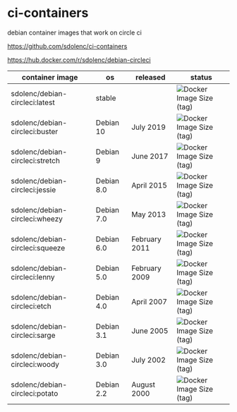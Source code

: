 # ci-containers
debian container images that work on circle ci

https://github.com/sdolenc/ci-containers

https://hub.docker.com/r/sdolenc/debian-circleci

| container image    | os         | released      | status |
|--------------------|------------|---------------|--------|
| sdolenc/debian-circleci:latest  | stable |  | ![Docker Image Size (tag)](https://img.shields.io/docker/image-size/sdolenc/debian-circleci/latest) |
| sdolenc/debian-circleci:buster  | Debian 10  | July 2019     | ![Docker Image Size (tag)](https://img.shields.io/docker/image-size/sdolenc/debian-circleci/buster) |
| sdolenc/debian-circleci:stretch | Debian 9   | June 2017     | ![Docker Image Size (tag)](https://img.shields.io/docker/image-size/sdolenc/debian-circleci/stretch) |
| sdolenc/debian-circleci:jessie  | Debian 8.0 | April 2015    | ![Docker Image Size (tag)](https://img.shields.io/docker/image-size/sdolenc/debian-circleci/jessie) |
| sdolenc/debian-circleci:wheezy  | Debian 7.0 | May 2013      | ![Docker Image Size (tag)](https://img.shields.io/docker/image-size/sdolenc/debian-circleci/wheezy) |
| sdolenc/debian-circleci:squeeze | Debian 6.0 | February 2011 | ![Docker Image Size (tag)](https://img.shields.io/docker/image-size/sdolenc/debian-circleci/squeeze) |
| sdolenc/debian-circleci:lenny   | Debian 5.0 | February 2009 | ![Docker Image Size (tag)](https://img.shields.io/docker/image-size/sdolenc/debian-circleci/lenny) |
| sdolenc/debian-circleci:etch    | Debian 4.0 | April 2007    | ![Docker Image Size (tag)](https://img.shields.io/docker/image-size/sdolenc/debian-circleci/etch) |
| sdolenc/debian-circleci:sarge   | Debian 3.1 | June 2005     | ![Docker Image Size (tag)](https://img.shields.io/docker/image-size/sdolenc/debian-circleci/sarge) |
| sdolenc/debian-circleci:woody   | Debian 3.0 | July 2002     | ![Docker Image Size (tag)](https://img.shields.io/docker/image-size/sdolenc/debian-circleci/woody) |
| sdolenc/debian-circleci:potato  | Debian 2.2 | August 2000   | ![Docker Image Size (tag)](https://img.shields.io/docker/image-size/sdolenc/debian-circleci/potato) |
